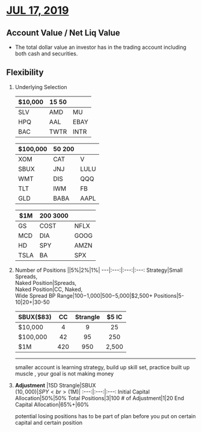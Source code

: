# [JUL 17, 2019](https://www.tastytrade.com/tt/shows/from-theory-to-practice/episodes/portfolio-tactics-building-blocks-account-value-07-17-2019)
## Account Value / Net Liq Value
  * The total dollar value an investor has in the trading account including both cash and securities.
## Flexibility 
1. Underlying Selection
    
    |$10,000| $15~$50 ||  
    ---|---|---  
    SLV|AMD|MU   
    HPQ|AAL|EBAY
    BAC|TWTR|INTR

    
    |$100,000|  $50~$200   ||
    ---|---|---
    XOM|CAT|V
    SBUX|JNJ|LULU
    WMT|DIS|QQQ
    TLT|IWM|FB
    GLD|BABA|AAPL

    
    |$1M|  $200~$3000  ||
    ---|---|---
    GS|COST|NFLX
    MCD|DIA|GOOG
    HD|SPY|AMZN
    TSLA|BA|SPX
2. Number of Positions
   ||5%|2%|1%|
   ---|:---:|:---:|:---:
   Strategy|Small Spreads,<br> Naked Position|Spreads, <br>Naked Position|CC, Naked, <br>Wide Spread
   BP Range|$100-$1,000|$500-$5,000|$2,500+
   Positions|5-10|20+|30-50

    |SBUX($83)|CC|Strangle|$5 IC|
    ---|:---:|:---:|:---:
    $10,000|4|9|25
    $100,000|42|95|250
    $1M|420|950|2,500
    ---
   smaller account is learning strategy, build up skill set, practice built up muscle , your goal is not making money
   
3. **Adjustment**
    |1SD Strangle|SBUX<br>($10,000)|SPY<br>($1M)|
    :---:|:---:|:---:
    Initial Capital Allocation|50%|50%
    Total Positions|3|100
    \# of Adjustment|1|20
    End Capital Allocation|65%+|60%

    potential losing positions has to be part of plan before you put on certain capital and certain position 
